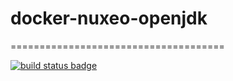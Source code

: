 # docker-nuxeo-openjdk
=====================================

[![build status badge](https://img.shields.io/travis/djantaio/docker-nuxeo-openjdk/master.svg)](https://travis-ci.org/djantaio/docker-nuxeo-openjdk/branches)
